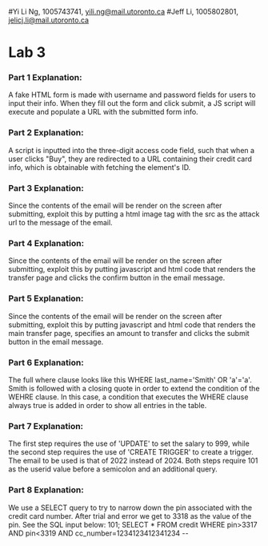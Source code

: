 #Yi Li Ng, 1005743741, yili.ng@mail.utoronto.ca
#Jeff Li, 1005802801, jelicj.li@mail.utoronto.ca

# Lab 3

### Part 1 Explanation:
A fake HTML form is made with username and password fields for users to input their info. When they fill out the form and click submit, a JS script will execute and populate a URL with the submitted form info. 

### Part 2 Explanation:
A script is inputted into the three-digit access code field, such that when a user clicks "Buy", they are redirected to a URL containing their credit card info, which is obtainable with fetching the element's ID. 

### Part 3 Explanation:
Since the contents of the email will be render on the screen after submitting, exploit this by putting a html image tag with the src as the attack url to the message of the email.

### Part 4 Explanation:
Since the contents of the email will be render on the screen after submitting, exploit this by putting javascript and html code that renders the transfer page and clicks the confirm button in the email message.

### Part 5 Explanation:
Since the contents of the email will be render on the screen after submitting, exploit this by putting javascript and html code that renders the main transfer page, specifies an amount to transfer and clicks the submit button in the email message.

### Part 6 Explanation:
The full where clause looks like this WHERE last_name='Smith' OR 'a'='a'. Smith is followed with a closing quote in order to extend the condition of the WEHRE clause. In this case, a condition that executes the WHERE clause always true is added in order to show all entries in the table.

### Part 7 Explanation:
The first step requires the use of 'UPDATE' to set the salary to 999, while the second step requires the use of 'CREATE TRIGGER' to create a trigger. The email to be used is that of 2022 instead of 2024. Both steps require 101 as the userid value before a semicolon and an additional query. 

### Part 8 Explanation:
We use a SELECT query to try to narrow down the pin associated with the credit card number. After trial and error we get to 3318 as the value of the pin. See the SQL input below:
101; SELECT * FROM credit WHERE pin>3317 AND pin<3319 AND cc_number=1234123412341234 --